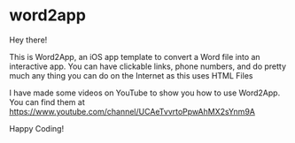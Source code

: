 # word2app
Hey there!

This is Word2App, an iOS app template to convert a Word file into an interactive app. You can have clickable links, phone numbers, and do pretty much any thing you can do on the Internet as this uses HTML Files

I have made some videos on YouTube to show you how to use Word2App. You can find them at https://www.youtube.com/channel/UCAeTvvrtoPpwAhMX2sYnm9A

Happy Coding!
